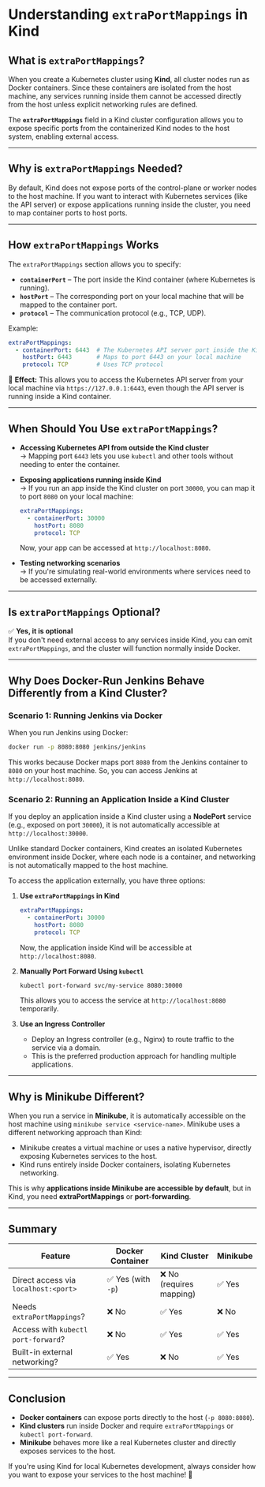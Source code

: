 # Understanding `extraPortMappings` in Kind

## What is `extraPortMappings`?
When you create a Kubernetes cluster using **Kind**, all cluster nodes run as Docker containers. Since these containers are isolated from the host machine, any services running inside them cannot be accessed directly from the host unless explicit networking rules are defined.

The **`extraPortMappings`** field in a Kind cluster configuration allows you to expose specific ports from the containerized Kind nodes to the host system, enabling external access.

---

## Why is `extraPortMappings` Needed?
By default, Kind does not expose ports of the control-plane or worker nodes to the host machine. If you want to interact with Kubernetes services (like the API server) or expose applications running inside the cluster, you need to map container ports to host ports.

---

## How `extraPortMappings` Works
The `extraPortMappings` section allows you to specify:

- **`containerPort`** – The port inside the Kind container (where Kubernetes is running).
- **`hostPort`** – The corresponding port on your local machine that will be mapped to the container port.
- **`protocol`** – The communication protocol (e.g., TCP, UDP).

Example:

```yaml
extraPortMappings:
  - containerPort: 6443  # The Kubernetes API server port inside the Kind node
    hostPort: 6443       # Maps to port 6443 on your local machine
    protocol: TCP        # Uses TCP protocol
```

📌 **Effect:** This allows you to access the Kubernetes API server from your local machine via `https://127.0.0.1:6443`, even though the API server is running inside a Kind container.

---

## When Should You Use `extraPortMappings`?

- **Accessing Kubernetes API from outside the Kind cluster**  
  → Mapping port `6443` lets you use `kubectl` and other tools without needing to enter the container.

- **Exposing applications running inside Kind**  
  → If you run an app inside the Kind cluster on port `30000`, you can map it to port `8080` on your local machine:

  ```yaml
  extraPortMappings:
    - containerPort: 30000
      hostPort: 8080
      protocol: TCP
  ```

  Now, your app can be accessed at `http://localhost:8080`.

- **Testing networking scenarios**  
  → If you're simulating real-world environments where services need to be accessed externally.

---

## Is `extraPortMappings` Optional?
✅ **Yes, it is optional**  
If you don't need external access to any services inside Kind, you can omit `extraPortMappings`, and the cluster will function normally inside Docker.

---

## Why Does Docker-Run Jenkins Behave Differently from a Kind Cluster?

### Scenario 1: Running Jenkins via Docker
When you run Jenkins using Docker:

```sh
docker run -p 8080:8080 jenkins/jenkins
```

This works because Docker maps port `8080` from the Jenkins container to `8080` on your host machine. So, you can access Jenkins at `http://localhost:8080`.

### Scenario 2: Running an Application Inside a Kind Cluster
If you deploy an application inside a Kind cluster using a **NodePort** service (e.g., exposed on port `30000`), it is not automatically accessible at `http://localhost:30000`.

Unlike standard Docker containers, Kind creates an isolated Kubernetes environment inside Docker, where each node is a container, and networking is not automatically mapped to the host machine.

To access the application externally, you have three options:

1. **Use `extraPortMappings` in Kind**  
   ```yaml
   extraPortMappings:
     - containerPort: 30000
       hostPort: 8080
       protocol: TCP
   ```
   Now, the application inside Kind will be accessible at `http://localhost:8080`.

2. **Manually Port Forward Using `kubectl`**  
   ```sh
   kubectl port-forward svc/my-service 8080:30000
   ```
   This allows you to access the service at `http://localhost:8080` temporarily.

3. **Use an Ingress Controller**  
   - Deploy an Ingress controller (e.g., Nginx) to route traffic to the service via a domain.
   - This is the preferred production approach for handling multiple applications.

---

## Why is Minikube Different?

When you run a service in **Minikube**, it is automatically accessible on the host machine using `minikube service <service-name>`. Minikube uses a different networking approach than Kind:

- Minikube creates a virtual machine or uses a native hypervisor, directly exposing Kubernetes services to the host.
- Kind runs entirely inside Docker containers, isolating Kubernetes networking.

This is why **applications inside Minikube are accessible by default**, but in Kind, you need **extraPortMappings** or **port-forwarding**.

---

## Summary

| Feature                 | Docker Container  | Kind Cluster  | Minikube  |
|-------------------------|------------------|--------------|-----------|
| Direct access via `localhost:<port>` | ✅ Yes (with `-p`) | ❌ No (requires mapping) | ✅ Yes |
| Needs `extraPortMappings`? | ❌ No | ✅ Yes | ❌ No |
| Access with `kubectl port-forward`? | ❌ No | ✅ Yes | ✅ Yes |
| Built-in external networking? | ✅ Yes | ❌ No | ✅ Yes |

---

## Conclusion

- **Docker containers** can expose ports directly to the host (`-p 8080:8080`).
- **Kind clusters** run inside Docker and require `extraPortMappings` or `kubectl port-forward`.
- **Minikube** behaves more like a real Kubernetes cluster and directly exposes services to the host.

If you're using Kind for local Kubernetes development, always consider how you want to expose your services to the host machine! 🚀


